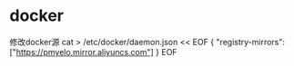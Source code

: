 # docker

修改docker源
cat > /etc/docker/daemon.json << EOF
{
  "registry-mirrors": ["https://pmyelo.mirror.aliyuncs.com"]
}
EOF

